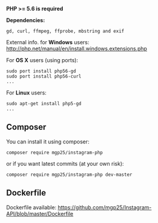 **PHP >= 5.6 is required**

**Dependencies:**

`gd, curl, ffmpeg, ffprobe, mbstring and exif`

External info. for **Windows** users: http://php.net/manual/en/install.windows.extensions.php

For **OS X** users (using ports):
```
sudo port install php56-gd
sudo port install php56-curl
...
```

For **Linux** users:
```
sudo apt-get install php5-gd
...
```

## Composer

You can install it using composer:

```
composer require mgp25/instagram-php
```

or if you want latest commits (at your own risk): 

```
composer require mgp25/instagram-php dev-master
```

## Dockerfile

Dockerfile available: https://github.com/mgp25/Instagram-API/blob/master/Dockerfile